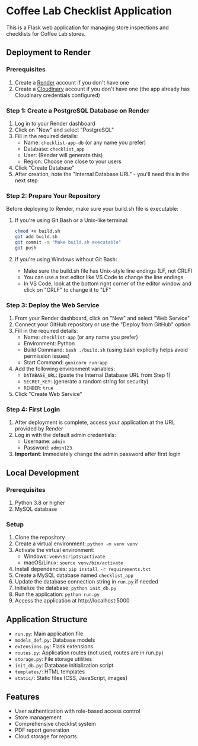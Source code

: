 # Coffee Lab Checklist Application

This is a Flask web application for managing store inspections and checklists for Coffee Lab stores.

## Deployment to Render

### Prerequisites

1. Create a [Render](https://render.com/) account if you don't have one
2. Create a [Cloudinary](https://cloudinary.com/) account if you don't have one (the app already has Cloudinary credentials configured)

### Step 1: Create a PostgreSQL Database on Render

1. Log in to your Render dashboard
2. Click on "New" and select "PostgreSQL"
3. Fill in the required details:
   - Name: `checklist-app-db` (or any name you prefer)
   - Database: `checklist_app`
   - User: (Render will generate this)
   - Region: Choose one close to your users
4. Click "Create Database"
5. After creation, note the "Internal Database URL" - you'll need this in the next step

### Step 2: Prepare Your Repository

Before deploying to Render, make sure your build.sh file is executable:

1. If you're using Git Bash or a Unix-like terminal:
   ```bash
   chmod +x build.sh
   git add build.sh
   git commit -m "Make build.sh executable"
   git push
   ```

2. If you're using Windows without Git Bash:
   - Make sure the build.sh file has Unix-style line endings (LF, not CRLF)
   - You can use a text editor like VS Code to change the line endings
   - In VS Code, look at the bottom right corner of the editor window and click on "CRLF" to change it to "LF"

### Step 3: Deploy the Web Service

1. From your Render dashboard, click on "New" and select "Web Service"
2. Connect your GitHub repository or use the "Deploy from GitHub" option
3. Fill in the required details:
   - Name: `checklist-app` (or any name you prefer)
   - Environment: Python
   - Build Command: `bash ./build.sh` (using bash explicitly helps avoid permission issues)
   - Start Command: `gunicorn run:app`
4. Add the following environment variables:
   - `DATABASE_URL`: (paste the Internal Database URL from Step 1)
   - `SECRET_KEY`: (generate a random string for security)
   - `RENDER`: `true`
5. Click "Create Web Service"

### Step 4: First Login

1. After deployment is complete, access your application at the URL provided by Render
2. Log in with the default admin credentials:
   - Username: `admin`
   - Password: `admin123`
3. **Important**: Immediately change the admin password after first login

## Local Development

### Prerequisites

1. Python 3.8 or higher
2. MySQL database

### Setup

1. Clone the repository
2. Create a virtual environment: `python -m venv venv`
3. Activate the virtual environment:
   - Windows: `venv\Scripts\activate`
   - macOS/Linux: `source venv/bin/activate`
4. Install dependencies: `pip install -r requirements.txt`
5. Create a MySQL database named `checklist_app`
6. Update the database connection string in `run.py` if needed
7. Initialize the database: `python init_db.py`
8. Run the application: `python run.py`
9. Access the application at http://localhost:5000

## Application Structure

- `run.py`: Main application file
- `models_def.py`: Database models
- `extensions.py`: Flask extensions
- `routes.py`: Application routes (not used, routes are in run.py)
- `storage.py`: File storage utilities
- `init_db.py`: Database initialization script
- `templates/`: HTML templates
- `static/`: Static files (CSS, JavaScript, images)

## Features

- User authentication with role-based access control
- Store management
- Comprehensive checklist system
- PDF report generation
- Cloud storage for reports
